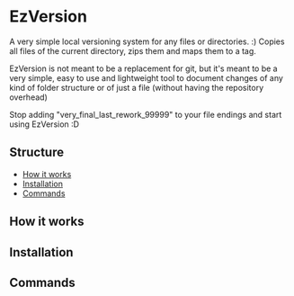 # EzVersion
A very simple local versioning system for any files or directories. :)
Copies all files of the current directory, zips them and maps them to a tag.

EzVersion is not meant to be a replacement for git, but it's meant to be a very simple, 
easy to use and lightweight tool to document changes of any kind of folder structure or of
just  a file (without having the repository overhead)

Stop adding "very_final_last_rework_99999" to your file endings and start using EzVersion :D

## Structure 
- [How it works](#how-it-works)
- [Installation](#installation)
- [Commands](#commands)

## How it works

## Installation

## Commands

